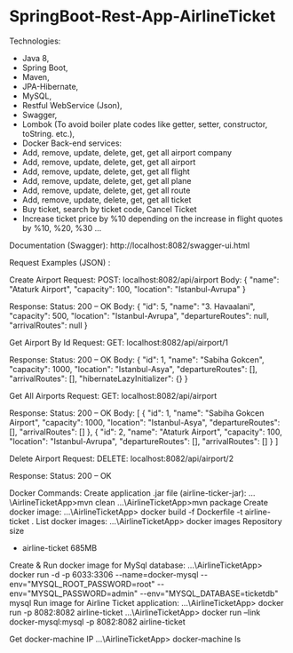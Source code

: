﻿# SpringBoot-Rest-App-AirlineTicket

Technologies: 
-	Java 8, 
-	Spring Boot, 
-	Maven, 
-	JPA-Hibernate, 
-	MySQL, 
-	Restful WebService (Json), 
-	Swagger, 
-	Lombok (To avoid boiler plate codes like getter, setter, constructor, toString. etc.),
-	Docker
Back-end services:
-	Add, remove, update, delete, get, get all airport company
-	Add, remove, update, delete, get, get all airport
-	Add, remove, update, delete, get, get all flight
-	Add, remove, update, delete, get, get all plane
-	Add, remove, update, delete, get, get all route
-	Add, remove, update, delete, get, get all ticket
-	Buy ticket, search by ticket code, Cancel Ticket
-	Increase ticket price by %10 depending on the increase in flight quotes by %10, %20, %30 …

Documentation (Swagger):  http://localhost:8082/swagger-ui.html

Request Examples (JSON) :

Create Airport
Request:
POST: localhost:8082/api/airport
Body:
{
	"name": "Ataturk Airport",
	"capacity": 100,
	"location": "Istanbul-Avrupa"
}

Response:
Status: 200 – OK
Body:
{
    "id": 5,
    "name": "3. Havaalani",
    "capacity": 500,
    "location": "Istanbul-Avrupa",
    "departureRoutes": null,
    "arrivalRoutes": null
}

Get Airport By Id
Request:
GET: localhost:8082/api/airport/1

Response:
Status: 200 – OK
Body:
{
    "id": 1,
    "name": "Sabiha Gokcen",
    "capacity": 1000,
    "location": "Istanbul-Asya",
    "departureRoutes": [],
    "arrivalRoutes": [],
    "hibernateLazyInitializer": {}
}


Get All Airports
Request:
GET: localhost:8082/api/airport

Response:
Status: 200 – OK
Body:
[
    {
        "id": 1,
        "name": "Sabiha Gokcen Airport",
        "capacity": 1000,
        "location": "Istanbul-Asya",
        "departureRoutes": [],
        "arrivalRoutes": []
    },
    {
        "id": 2,
        "name": "Ataturk Airport",
        "capacity": 100,
        "location": "Istanbul-Avrupa",
        "departureRoutes": [],
        "arrivalRoutes": []
    }
]

Delete Airport
Request:
DELETE: localhost:8082/api/airport/2

Response: 
Status: 200 – OK


Docker Commands:
Create application .jar file (airline-ticker-jar):
…\AirlineTicketApp>mvn clean
…\AirlineTicketApp>mvn package
Create docker image:
…\AirlineTicketApp> docker build -f Dockerfile -t airline-ticket .
List docker images:
…\AirlineTicketApp> docker images
	Repository	size
-	airline-ticket	685MB

Create & Run docker image for MySql database:
…\AirlineTicketApp> docker run -d -p 6033:3306 --name=docker-mysql --env="MYSQL_ROOT_PASSWORD=root" --env="MYSQL_PASSWORD=admin" --env="MYSQL_DATABASE=ticketdb" mysql
Run image for Airline Ticket application:
…\AirlineTicketApp> docker run -p 8082:8082 airline-ticket
…\AirlineTicketApp> docker run –link docker-mysql:mysql -p 8082:8082 airline-ticket


Get docker-machine IP
…\AirlineTicketApp> docker-machine ls
